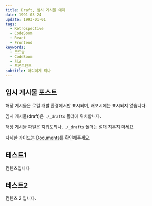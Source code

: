 ```yaml
---
title: Draft, 임시 게시물 예제
date: 1991-03-24
update: 1993-01-01
tags:
  - Retrospective
  - CodeSoom
  - React
  - Frontend
keywords:
  - 코드숨
  - CodeSoom
  - 회고
  - 프론트엔드
subtitle: 어디이게 되나
---
```


## 임시 게시물 포스트

해당 게시물은 로컬 개발 환경에서만 표시되며, 배포시에는 표시되지 않습니다.

임시 게시물(draft)은 `./_drafts` 폴더에 위치합니다.

해당 게시물 파일은 지워도되나, `./_drafts` 폴더는 절대 지우지 마세요.

자세한 가이드는 [Documents](<https://github.com/junhobaik/junhobaik.github.io/wiki/Document-(Borderless)>)를 확인해주세요.

## 테스트1

컨텐츠입니다

## 테스트2

컨텐츠 2 입니다.